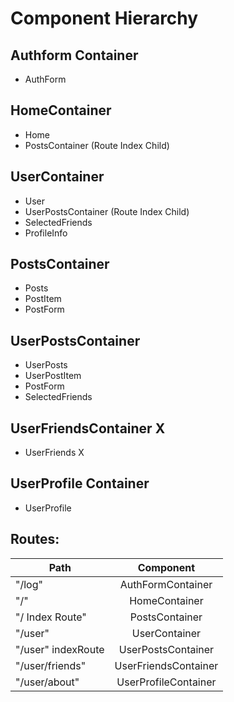 # Component Hierarchy

## Authform Container
* AuthForm

## HomeContainer
* Home
* PostsContainer (Route Index Child)

## UserContainer
* User
* UserPostsContainer (Route Index Child)
* SelectedFriends
* ProfileInfo

## PostsContainer
* Posts
* PostItem
* PostForm

## UserPostsContainer
* UserPosts
* UserPostItem
* PostForm
* SelectedFriends

## UserFriendsContainer X
* UserFriends X

## UserProfile Container
* UserProfile

## Routes:

| Path        | Component         
| ------------- |:-------------:|
| "/log"        | AuthFormContainer |
| "/"     | HomeContainer      |   
| "/ Index Route" | PostsContainer      |    
| "/user"   | UserContainer |
| "/user" indexRoute    | UserPostsContainer      |   
| "/user/friends" | UserFriendsContainer     |    
| "/user/about" | UserProfileContainer     |    
